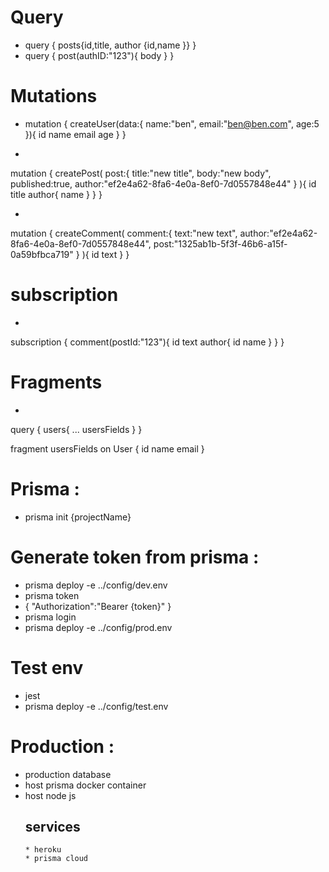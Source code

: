 # Query
 * query {
  posts{id,title,
    author
    {id,name
    }}
}
 * query {
  post(authID:"123"){
    body
  }
}


# Mutations
 * 
    mutation {
  createUser(data:{
    name:"ben",
    email:"ben@ben.com",
    age:5
  }){
    id
    name
    email
    age
  }
}

* 
mutation {
  createPost(
    post:{
    title:"new title",
    body:"new body",
    published:true,
    author:"ef2e4a62-8fa6-4e0a-8ef0-7d0557848e44"
    }
   ){
    id
    title
    author{
      name
    }
  }
}

* 
mutation {
  createComment(
    comment:{
    text:"new text",
    author:"ef2e4a62-8fa6-4e0a-8ef0-7d0557848e44",
    post:"1325ab1b-5f3f-46b6-a15f-0a59bfbca719"
    }
   ){
    id
    text
  }
}

# subscription

  * 
  subscription {
  comment(postId:"123"){
    id
    text
    author{
      id
      name
    }
  }
}

# Fragments
* 
query {
  users{
		... usersFields
  }
}

fragment usersFields on User {
      id
    name
    email
}


# Prisma :
 * prisma init {projectName}

# Generate token from prisma :
  * prisma deploy -e ../config/dev.env
 * prisma token 
 * {
  "Authorization":"Bearer {token}"
  }
  * prisma login 
  * prisma deploy -e ../config/prod.env
# Test env
  * jest
  * prisma deploy -e ../config/test.env
# Production :
 * production database
 * host prisma docker container
 * host node js 
    ## services
       * heroku
       * prisma cloud  